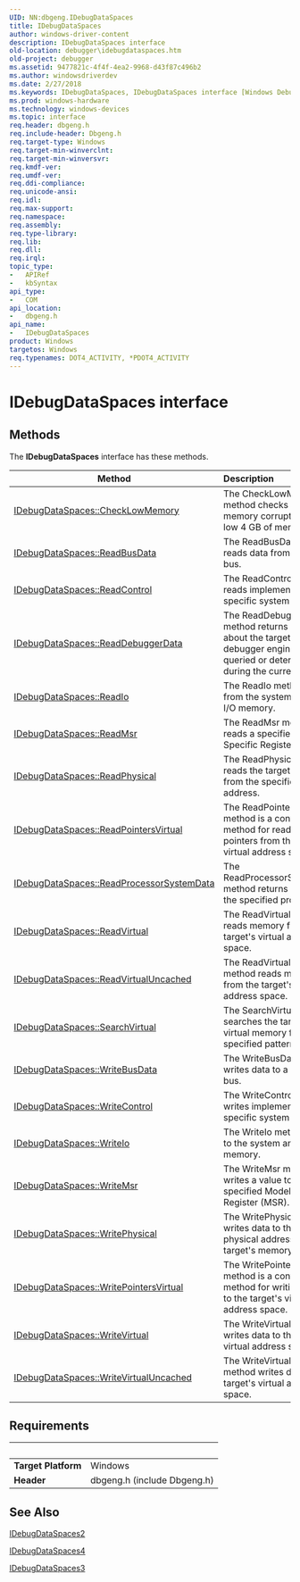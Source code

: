 ```yaml
---
UID: NN:dbgeng.IDebugDataSpaces
title: IDebugDataSpaces
author: windows-driver-content
description: IDebugDataSpaces interface
old-location: debugger\idebugdataspaces.htm
old-project: debugger
ms.assetid: 9477821c-4f4f-4ea2-9968-d43f87c496b2
ms.author: windowsdriverdev
ms.date: 2/27/2018
ms.keywords: IDebugDataSpaces, IDebugDataSpaces interface [Windows Debugging], IDebugDataSpaces interface [Windows Debugging], described, IDebugDataSpaces_83f3a88c-f7e6-4b5c-a2b2-4e8bccef4281.xml, dbgeng/IDebugDataSpaces, debugger.idebugdataspaces
ms.prod: windows-hardware
ms.technology: windows-devices
ms.topic: interface
req.header: dbgeng.h
req.include-header: Dbgeng.h
req.target-type: Windows
req.target-min-winverclnt: 
req.target-min-winversvr: 
req.kmdf-ver: 
req.umdf-ver: 
req.ddi-compliance: 
req.unicode-ansi: 
req.idl: 
req.max-support: 
req.namespace: 
req.assembly: 
req.type-library: 
req.lib: 
req.dll: 
req.irql: 
topic_type:
-	APIRef
-	kbSyntax
api_type:
-	COM
api_location:
-	dbgeng.h
api_name:
-	IDebugDataSpaces
product: Windows
targetos: Windows
req.typenames: DOT4_ACTIVITY, *PDOT4_ACTIVITY
---
```


# IDebugDataSpaces interface



## Methods

<p>The <b>IDebugDataSpaces</b> interface has these methods.</p>

| Method | Description |
| ---- |:---- |
| [IDebugDataSpaces::CheckLowMemory](nf-dbgeng-idebugdataspaces-checklowmemory.md) | The CheckLowMemory method checks for memory corruption in the low 4 GB of memory. |
| [IDebugDataSpaces::ReadBusData](nf-dbgeng-idebugdataspaces-readbusdata.md) | The ReadBusData method reads data from a system bus. |
| [IDebugDataSpaces::ReadControl](nf-dbgeng-idebugdataspaces-readcontrol.md) | The ReadControl method reads implementation-specific system data. |
| [IDebugDataSpaces::ReadDebuggerData](nf-dbgeng-idebugdataspaces-readdebuggerdata.md) | The ReadDebuggerData method returns information about the target that the debugger engine has queried or determined during the current session. |
| [IDebugDataSpaces::ReadIo](nf-dbgeng-idebugdataspaces-readio.md) | The ReadIo method reads from the system and bus I/O memory. |
| [IDebugDataSpaces::ReadMsr](nf-dbgeng-idebugdataspaces-readmsr.md) | The ReadMsr method reads a specified Model-Specific Register (MSR). |
| [IDebugDataSpaces::ReadPhysical](nf-dbgeng-idebugdataspaces-readphysical.md) | The ReadPhysical method reads the target's memory from the specified physical address. |
| [IDebugDataSpaces::ReadPointersVirtual](nf-dbgeng-idebugdataspaces-readpointersvirtual.md) | The ReadPointersVirtual method is a convenience method for reading pointers from the target's virtual address space. |
| [IDebugDataSpaces::ReadProcessorSystemData](nf-dbgeng-idebugdataspaces-readprocessorsystemdata.md) | The ReadProcessorSystemData method returns data about the specified processor. |
| [IDebugDataSpaces::ReadVirtual](nf-dbgeng-idebugdataspaces-readvirtual.md) | The ReadVirtual method reads memory from the target's virtual address space. |
| [IDebugDataSpaces::ReadVirtualUncached](nf-dbgeng-idebugdataspaces-readvirtualuncached.md) | The ReadVirtualUncached method reads memory from the target's virtual address space. |
| [IDebugDataSpaces::SearchVirtual](nf-dbgeng-idebugdataspaces-searchvirtual.md) | The SearchVirtual method searches the target's virtual memory for a specified pattern of bytes. |
| [IDebugDataSpaces::WriteBusData](nf-dbgeng-idebugdataspaces-writebusdata.md) | The WriteBusData method writes data to a system bus. |
| [IDebugDataSpaces::WriteControl](nf-dbgeng-idebugdataspaces-writecontrol.md) | The WriteControl method writes implementation-specific system data. |
| [IDebugDataSpaces::WriteIo](nf-dbgeng-idebugdataspaces-writeio.md) | The WriteIo method writes to the system and bus I/O memory. |
| [IDebugDataSpaces::WriteMsr](nf-dbgeng-idebugdataspaces-writemsr.md) | The WriteMsr method writes a value to the specified Model-Specific Register (MSR). |
| [IDebugDataSpaces::WritePhysical](nf-dbgeng-idebugdataspaces-writephysical.md) | The WritePhysical method writes data to the specified physical address in the target's memory. |
| [IDebugDataSpaces::WritePointersVirtual](nf-dbgeng-idebugdataspaces-writepointersvirtual.md) | The WritePointersVirtual method is a convenience method for writing pointers to the target's virtual address space. |
| [IDebugDataSpaces::WriteVirtual](nf-dbgeng-idebugdataspaces-writevirtual.md) | The WriteVirtual method writes data to the target's virtual address space. |
| [IDebugDataSpaces::WriteVirtualUncached](nf-dbgeng-idebugdataspaces-writevirtualuncached.md) | The WriteVirtualUncached method writes data to the target's virtual address space. |


## Requirements
| &nbsp; | &nbsp; |
| ---- |:---- |
| **Target Platform** | Windows |
| **Header** | dbgeng.h (include Dbgeng.h) |

## See Also

<a href="..\dbgeng\nn-dbgeng-idebugdataspaces2.md">IDebugDataSpaces2</a>



<a href="..\dbgeng\nn-dbgeng-idebugdataspaces4.md">IDebugDataSpaces4</a>



<a href="..\dbgeng\nn-dbgeng-idebugdataspaces3.md">IDebugDataSpaces3</a>